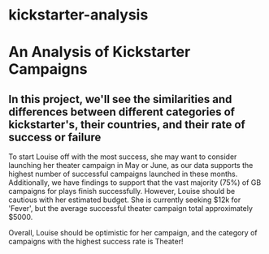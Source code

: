 # kickstarter-analysis
# An Analysis of Kickstarter Campaigns
## In this project, we'll see the similarities and differences between different categories of kickstarter's, their countries, and their rate of success or failure
To start Louise off with the most success, she may want to consider launching her theater campaign in May or June, as our data supports the highest number of successful campaigns launched in these months. Additionally, we have findings to support that the vast majority (75%) of GB campaigns for plays finish successfully. 
However, Louise should be cautious with her estimated budget. She is currently seeking $12k for 'Fever', but the average successful theater campaign total approximately $5000. 

Overall, Louise should be optimistic for her campaign, and the category of campaigns with the highest success rate is Theater!
